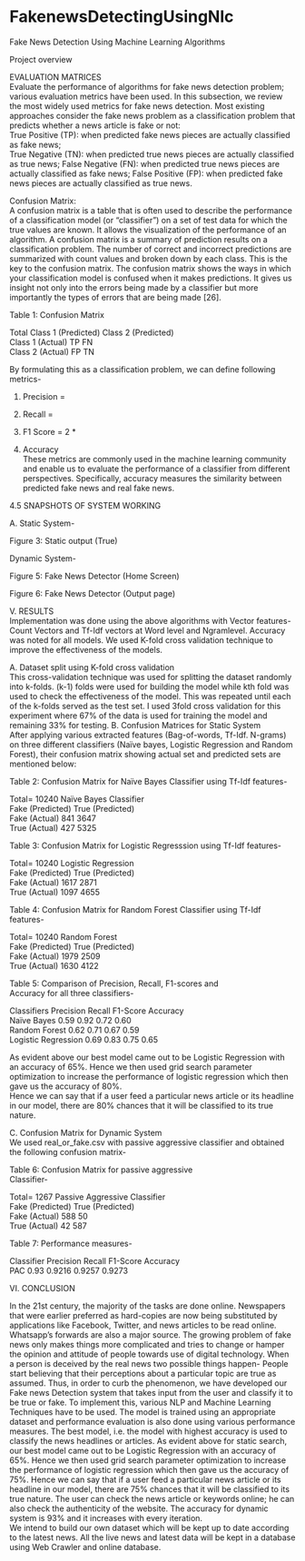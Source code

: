 # FakenewsDetectingUsingNlc
Fake News Detection Using Machine Learning 
Algorithms  
  
 Project overview 
  
EVALUATION MATRICES  
Evaluate the performance of algorithms for fake news detection problem; various evaluation metrics have been used. In this subsection, we review the most widely used metrics for fake news detection. Most existing approaches consider the fake news problem as a classification problem that predicts whether a news article is fake or not:  
True Positive (TP): when predicted fake news pieces are actually classified as fake news;  
True Negative (TN): when predicted true news pieces are actually classified as true news;  False Negative (FN): when predicted true news pieces are actually classified as fake news; False Positive (FP): when predicted fake news pieces are actually classified as true news.  
  
Confusion Matrix:   
A confusion matrix is a table that is often used to describe the performance of a classification model (or “classifier”) on a set of test data for which the true values are known. It allows the visualization of the performance of an algorithm. A confusion matrix is a summary of prediction results on a classification problem. The number of correct and incorrect predictions are summarized with count values and broken down by each class. This is the key to the confusion matrix. The confusion matrix shows the ways in which your classification model is confused when it makes predictions. It gives us insight not only into the errors being made by a classifier but more importantly the types of errors that are being made [26].  
  
Table 1: Confusion Matrix  
  
Total  	Class 1 (Predicted)  	Class 2 (Predicted)  
Class 1 (Actual)  	TP  	FN  
Class 2 (Actual)  	FP  	TN  
  
By formulating this as a classification problem, we can define following metrics-  
1.	Precision =  	  
  
2.	Recall =  	  
  
3.	F1 Score = 2 *    
  
4.	Accuracy    
These metrics are commonly used in the machine learning community and enable us to evaluate the performance of a classifier from different perspectives. Specifically, accuracy measures the similarity between predicted fake news and real fake news.  
  
  
  
  
4.5 SNAPSHOTS OF SYSTEM WORKING  
  
A. Static System-  
  
  
  
  
Figure 3: Static output (True)  
  
  
 
Dynamic System-  
  
    
Figure 5: Fake News Detector (Home Screen)  
  
   
  
Figure 6: Fake News Detector (Output page)  
  
V.	RESULTS  
Implementation was done using the above algorithms with Vector features- Count Vectors and Tf-Idf vectors at Word level and Ngramlevel. Accuracy was noted for all models. We used K-fold cross validation technique to improve the effectiveness of the models.  
  
A. Dataset split using K-fold cross validation  
This cross-validation technique was used for splitting the dataset randomly into k-folds. (k-1) folds were used for building the model while kth fold was used to check the effectiveness of the model. This was repeated until each of the k-folds served as the test set. I used 3fold cross validation for this experiment where 67% of the data is used for training the model and remaining 33% for testing.  B. Confusion Matrices for Static System  
After applying various extracted features (Bag-of-words, Tf-Idf. N-grams) on three different classifiers (Naïve bayes, Logistic Regression and Random Forest), their confusion matrix showing actual set and predicted sets are mentioned below:  
  
  
  
  
  
Table 2: Confusion Matrix for Naïve Bayes Classifier  using Tf-Idf features-  
  
Total= 10240  	Naïve Bayes Classifier  
	Fake (Predicted)  	True (Predicted)  
Fake (Actual)  	841  	3647  
True (Actual)  	427  	5325  
  
Table 3: Confusion Matrix for Logistic Regresssion  using 
Tf-Idf features-  
  
Total= 10240  	Logistic Regression  
		Fake (Predicted)  	True (Predicted)  	
	Fake (Actual)  	1617  	2871  	
	True (Actual)  	1097  	4655  	
  
Table 4: Confusion Matrix for Random Forest Classifier  using Tf-Idf features-  
  
Total= 10240  	Random Forest  	 
	Fake (Predicted)  	True (Predicted)  
Fake (Actual)  	1979  	2509  
True (Actual)  	1630  	4122  
  
Table 5: Comparison of Precision, Recall, F1-scores and  
 Accuracy for all three classifiers-  
  
Classifiers  	Precision  	Recall  	F1-Score  	Accuracy  
Naïve Bayes  	0.59  	0.92  	0.72  	0.60  
Random Forest  	0.62  	0.71  	0.67  	0.59  
Logistic Regression  	0.69  	0.83  	0.75  	0.65  
  
As evident above our best model came out to be Logistic Regression with an accuracy of 65%. Hence we then used grid search parameter optimization to increase the performance of logistic regression which then gave us the accuracy of 80%.  
Hence we can say that if a user feed a particular news article or its headline in our model, there are 80% chances that it will be classified to its true nature.  
  
C. Confusion Matrix for Dynamic System  
We used real_or_fake.csv with passive aggressive classifier and obtained the following confusion matrix-  
  
Table 6: Confusion Matrix for passive aggressive   
Classifier-  
  
Total= 1267  	Passive Aggressive Classifier   
	Fake (Predicted)  	True (Predicted)  
Fake (Actual)  	588   	50  
True (Actual)  	42  	587  
  
  
Table 7: Performance measures-  
  
Classifier  	Precision  	Recall  	F1-Score  	Accuracy  
PAC  	0.93  	0.9216  	0.9257  	0.9273  
  
  
  
  
  
VI.	CONCLUSION  
  
In the 21st century, the majority of the tasks are done online. Newspapers that were earlier preferred as hard-copies are now being substituted by applications like Facebook, Twitter, and news articles to be read online. Whatsapp’s forwards are also a major source. The growing problem of fake news only makes things more complicated and tries to change or hamper the opinion and attitude of people towards use of digital technology. When a person is deceived by the real news two possible things happen- People start believing that their perceptions about a particular topic are true as assumed. Thus, in order to curb the phenomenon, we have developed our Fake news Detection system that takes input from the user and classify it to be true or fake. To implement this, various NLP and Machine Learning Techniques have to be used. The model is trained using an appropriate dataset and performance evaluation is also done using various performance measures. 
The best model, i.e. the model with highest accuracy is used to classify the news headlines or articles. As evident above for static search, our best model came out to be Logistic Regression with an accuracy of 65%. Hence we then used grid search parameter optimization to increase the performance of logistic regression which then gave us the accuracy of 75%. Hence we can say that if a user feed a particular news article or its headline in our model, there are 75% chances that it will be classified to its true nature.  The user can check the news article or keywords online; he can also check the authenticity of the website. The accuracy for dynamic system is 93% and it increases with every iteration.  
We intend to build our own dataset which will be kept up to date according to the latest news. All the live news and latest data will be kept in a database using Web Crawler and online database.
